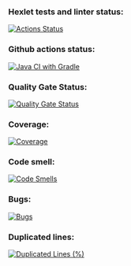 ### Hexlet tests and linter status:
[![Actions Status](https://github.com/Katherini17/java-project-72/actions/workflows/hexlet-check.yml/badge.svg)](https://github.com/Katherini17/java-project-72/actions)

### Github actions status:
[![Java CI with Gradle](https://github.com/Katherini17/java-project-72/actions/workflows/main.yml/badge.svg)](https://github.com/Katherini17/java-project-72/actions/workflows/main.yml)

### Quality Gate Status:
[![Quality Gate Status](https://sonarcloud.io/api/project_badges/measure?project=Katherini17_java-project-72&metric=alert_status)](https://sonarcloud.io/summary/new_code?id=Katherini17_java-project-72)

### Coverage:
[![Coverage](https://sonarcloud.io/api/project_badges/measure?project=Katherini17_java-project-72&metric=coverage)](https://sonarcloud.io/summary/new_code?id=Katherini17_java-project-72)

### Code smell:
[![Code Smells](https://sonarcloud.io/api/project_badges/measure?project=Katherini17_java-project-72&metric=code_smells)](https://sonarcloud.io/summary/new_code?id=Katherini17_java-project-72)

### Bugs:
[![Bugs](https://sonarcloud.io/api/project_badges/measure?project=Katherini17_java-project-72&metric=bugs)](https://sonarcloud.io/summary/new_code?id=Katherini17_java-project-72)

### Duplicated lines:
[![Duplicated Lines (%)](https://sonarcloud.io/api/project_badges/measure?project=Katherini17_java-project-72&metric=duplicated_lines_density)](https://sonarcloud.io/summary/new_code?id=Katherini17_java-project-72)